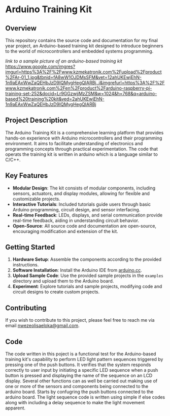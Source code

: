 # Arduino Training Kit

## Overview

This repository contains the source code and documentation for my final year project, an Arduino-based training kit designed to introduce beginners to the world of microcontrollers and embedded systems programming.

*link to a sample picture of an arduino-based  training kit* https://www.google.com/imgres?imgurl=https%3A%2F%2Fwww.kzmekatronik.com%2Fupload%2Fproduct%2FAr-01_1.jpg&tbnid=fA8wW1OJDMsSFM&vet=12ahUKEwjEhN-1n9aEAxWwZaQEHbJzD9IQMygHegQIARBj..i&imgrefurl=https%3A%2F%2Fwww.kzmekatronik.com%2Fen%2Fproduct%2Farduino-raspberry-pi-training-set-252&docid=Lr9GGzwjjMzZSM&w=1024&h=768&q=arduino-based%20training%20kit&ved=2ahUKEwjEhN-1n9aEAxWwZaQEHbJzD9IQMygHegQIARBj

## Project Description

The Arduino Training Kit is a comprehensive learning platform that provides hands-on experience with Arduino microcontrollers and their programming environment. It aims to facilitate understanding of electronics and programming concepts through practical experimentation.
The code that operats the training kit is written in arduino which is a language similar to C/C++.

## Key Features

- **Modular Design**: The kit consists of modular components, including sensors, actuators, and display modules, allowing for flexible and customizable projects.
- **Interactive Tutorials**: Included tutorials guide users through basic Arduino programming, circuit design, and sensor interfacing.
- **Real-time Feedback**: LEDs, displays, and serial communication provide real-time feedback, aiding in understanding circuit behavior.
- **Open-Source**: All source code and documentation are open-source, encouraging modification and extension of the kit.

## Getting Started

1. **Hardware Setup**: Assemble the components according to the provided instructions.
2. **Software Installation**: Install the Arduino IDE from [arduino.cc](https://www.arduino.cc/en/software).
3. **Upload Sample Code**: Use the provided sample projects in the `examples` directory and upload them to the Arduino board.
4. **Experiment**: Explore tutorials and sample projects, modifying code and circuit designs to create custom projects.

## Contributing

If you wish to contribute to this project, please feel free to reach me via email nwezeolisaeloka@gmail.com.

## Code
The code written in this poject is a functional test for the Arduino-based training kit's capability to perform LED light pattern sequences triggered by pressing one of the push buttons. It verifies that the system responds correctly to user input by initiating a specific LED sequence when a push button is pressed and displaying the name of the sequence on an LCD display.
Several other functions can as well be carried out making use of one or more of the sensors and components being connected to the arduino board.
Starts by confugring the push buttons connected to the arduino board.
The light sequence code is written using simple if else codes along with including a delay sequence to make the light movement apparent. 




